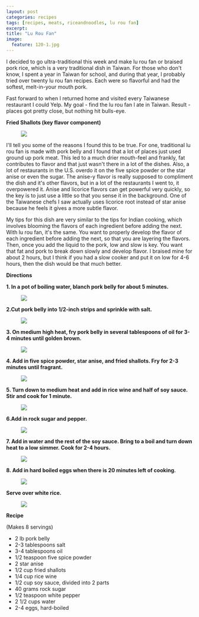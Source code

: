 ```yaml
---
layout: post
categories: recipes
tags: [recipes, meats, riceandnoodles, lu rou fan]
excerpt: 
title: "Lu Rou Fan"
image:
  feature: 120-1.jpg
---
```


I decided to go ultra-traditional this week and make lu rou fan or braised pork rice, which is a very traditional dish in Taiwan.  For those who don't know, I spent a year in Taiwan for school, and during that year, I probably tried over twenty lu rou fan recipes.  Each were so flavorful and had the softest, melt-in-your mouth pork.

Fast forward to when I returned home and visited every Taiwanese restaurant I could Yelp.  My goal - find the lu rou fan I ate in Taiwan.  Result - places got pretty close, but nothing hit bulls-eye.

__Fried Shallots (key flavor component)__
<figure> <img src='/images/120-2.jpg'> </figure>


I'll tell you some of the reasons I found this to be true.  For one, traditional lu rou fan is made with pork belly and I found that a lot of places just used ground up pork meat.  This led to a much drier mouth-feel and frankly, fat contributes to flavor and that just wasn't there in a lot of the dishes.  Also, a lot of restaurants in the U.S. overdo it on the five spice powder or the star anise or even the sugar.  The anise-y flavor is really supposed to compliment the dish and it's other flavors, but in a lot of the restaurants I went to, it overpowered it.  Anise and licorice flavors can get powerful very quickly, so the key is to just use a little so that you sense it in the background.  One of the Taiwanese chefs I saw actually uses licorice root instead of star anise because he feels it gives a more subtle flavor.   

My tips for this dish are very similar to the tips for Indian cooking, which involves blooming the flavors of each ingredient before adding the next.  With lu rou fan, it's the same.  You want to properly develop the flavor of each ingredient before adding the next, so that you are layering the flavors.  Then, once you add the liquid to the pork, low and slow is key.  You want that fat and pork to break down slowly and develop flavor.  I braised mine for about 2 hours, but I think if you had a slow cooker and put it on low for 4-6 hours, then the dish would be that much better.


__Directions__

__1. In a pot of boiling water, blanch pork belly for about 5 minutes.__

<figure> <img src='/images/120-3.jpg'> </figure>

__2.Cut pork belly into 1/2-inch strips and sprinkle with salt.__  

<figure> <img src='/images/120-4.jpg'> </figure>

__3. On medium high heat, fry pork belly in several tablespoons of oil for 3-4 minutes until golden brown.__  

<figure> <img src='/images/120-5.jpg'> </figure>

__4. Add in five spice powder, star anise, and fried shallots.  Fry for 2-3 minutes until fragrant.__

<figure> <img src='/images/120-6.jpg'> </figure>

__5. Turn down to medium heat and add in rice wine and half of soy sauce.  Stir and cook for 1 minute.__  

<figure> <img src='/images/120-7.jpg'> </figure>

__6.Add in rock sugar and pepper.__

<figure> <img src='/images/120-8.jpg'> </figure>

__7. Add in water and the rest of the soy sauce.  Bring to a boil and turn down heat to a low simmer. Cook for 2-4 hours.__  

<figure> <img src='/images/120-9.jpg'> </figure>

__8. Add in hard boiled eggs when there is 20 minutes left of cooking.__

<figure> <img src='/images/120-10.jpg'> </figure>

__Serve over white rice.__  

<figure> <img src='/images/120-11.jpg'> </figure>

<section class='recipe'>
<p><strong>Recipe</strong></p>

<p>(Makes 8 servings)</p>

<ul><li>2 lb pork belly</li><li>2-3 tablespoons salt</li><li>3-4 tablespoons oil</li><li>1/2 teaspoon five spice powder</li><li>2 star anise</li><li>1/2 cup fried shallots</li><li>1/4 cup rice wine</li><li>1/2 cup soy sauce, divided into 2 parts</li><li>40 grams rock sugar</li><li>1/2 teaspoon white pepper</li><li>2 1/2 cups water</li><li>2-4 eggs, hard-boiled</li></ul></section>